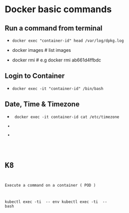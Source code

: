 # Docker basic commands

## Run a command from terminal

* `docker exec "container-id" head /var/log/dpkg.log`

* docker images           # list images
* docker rmi <Image-ID>   # e.g docker rmi ab661d4ffbdc


## Login to Container 

* `docker exec -it "container-id" /bin/bash`

## Date, Time & Timezone
* <code> docker exec -it container-id cat /etc/timezone
*
*


# K8

Execute a command on a container ( POD )

kubectl exec -ti <pod-name> -- env
kubectl exec -ti <pod-name> -- bash
